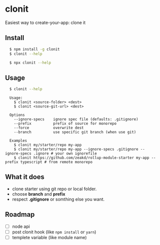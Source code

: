 # clonit
Easiest way to create-your-app: clone it

## Install

``` bash
  $ npm install -g clonit
  $ clonit --help
``` 


``` bash
  $ npx clonit --help
``` 

## Usage

``` bash
  $ clonit --help
```
```
  Usage: 
    $ clonit <source-folder> <dest>
    $ clonit <source-git-url> <dest>

  Options
    --ignore-specs    ignore spec file (defaults: .gitignore)
    --prefix          prefix of source for monorepo
    --force           overwrite dest
    --branch          use specific git branch (when use git)

  Examples
    $ clonit my/starter/repo my-app
    $ clonit my/starter/repo my-app --ignore-specs .gitignore --ignore-specs .ignore # your own ignorefile
    $ clonit https://github.com/zeakd/rollup-module-starter my-app --prefix typescript # from remote monorepo
```

## What it does 

- clone starter using git repo or local folder.
- choose **branch** and **prefix**
- respect **.gitignore** or somthing else you want.


## Roadmap

- [ ] node api
- [ ] post clonit hook (like `npm install` or `yarn`)
- [ ] templete variable (like module name)